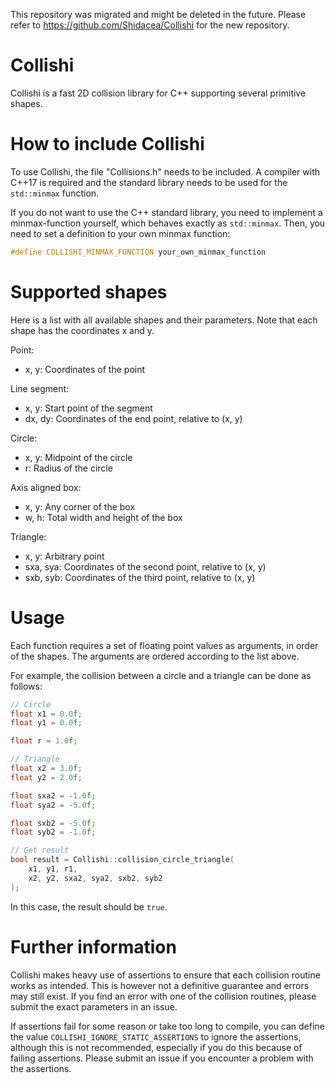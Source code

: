 This repository was migrated and might be deleted in the future.
Please refer to https://github.com/Shidacea/Collishi for the new repository.

# Collishi

Collishi is a fast 2D collision library for C++ supporting several primitive shapes.

# How to include Collishi

To use Collishi, the file "Collisions.h" needs to be included. 
A compiler with C++17 is required and the standard library needs to be used for the `std::minmax` function.

If you do not want to use the C++ standard library, you need to implement a minmax-function yourself,
which behaves exactly as `std::minmax`. Then, you need to set a definition to your own minmax function:

```c++
#define COLLISHI_MINMAX_FUNCTION your_own_minmax_function
```

# Supported shapes

Here is a list with all available shapes and their parameters.
Note that each shape has the coordinates x and y.

Point:
* x, y: Coordinates of the point

Line segment:
* x, y: Start point of the segment
* dx, dy: Coordinates of the end point, relative to (x, y)

Circle:
* x, y: Midpoint of the circle
* r: Radius of the circle

Axis aligned box:
* x, y: Any corner of the box
* w, h: Total width and height of the box

Triangle:
* x, y: Arbitrary point
* sxa, sya: Coordinates of the second point, relative to (x, y)
* sxb, syb: Coordinates of the third point, relative to (x, y)

# Usage

Each function requires a set of floating point values as arguments, in order of the shapes.
The arguments are ordered according to the list above.

For example, the collision between a circle and a triangle can be done as follows:

```c++
// Circle
float x1 = 0.0f;
float y1 = 0.0f;

float r = 1.0f;

// Triangle
float x2 = 3.0f;
float y2 = 2.0f;

float sxa2 = -1.0f;
float sya2 = -5.0f;

float sxb2 = -5.0f;
float syb2 = -1.0f;

// Get result
bool result = Collishi::collision_circle_triangle(
	x1, y1, r1, 
	x2, y2, sxa2, sya2, sxb2, syb2
);
```

In this case, the result should be `true`.

# Further information

Collishi makes heavy use of assertions to ensure that each collision routine works as intended.
This is however not a definitive guarantee and errors may still exist.
If you find an error with one of the collision routines, please submit the exact parameters in an issue.

If assertions fail for some reason or take too long to compile, you can define the value `COLLISHI_IGNORE_STATIC_ASSERTIONS`
to ignore the assertions, although this is not recommended, especially if you do this because of failing assertions.
Please submit an issue if you encounter a problem with the assertions.
